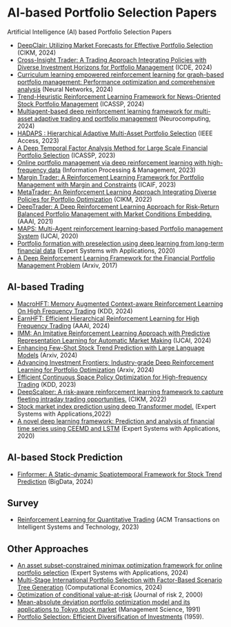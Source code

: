 # AI-based Portfolio Selection Papers
Artificial Intelligence (AI) based Portfolio Selection Papers

* [DeepClair: Utilizing Market Forecasts for Effective Portfolio Selection](https://arxiv.org/abs/2407.13427) (CIKM, 2024)
* [Cross-Insight Trader: A Trading Approach Integrating Policies with Diverse Investment Horizons for Portfolio Management](https://ieeexplore.ieee.org/abstract/document/10597980) (ICDE, 2024)
* [Curriculum learning empowered reinforcement learning for graph-based portfolio management: Performance optimization and comprehensive analysis](https://www.sciencedirect.com/science/article/pii/S0893608024004611) (Neural Networks, 2024)
* [Trend-Heuristic Reinforcement Learning Framework for News-Oriented Stock Portfolio Management](https://ieeexplore.ieee.org/abstract/document/10447993) (ICASSP, 2024)
* [Multiagent-based deep reinforcement learning framework for multi-asset adaptive trading and portfolio management](https://www.sciencedirect.com/science/article/pii/S092523122400571X) (Neurocomputing, 2024)
* [HADAPS : Hierarchical Adaptive Multi-Asset Portfolio Selection](https://ieeexplore.ieee.org/document/10149353) (IEEE Access, 2023)
* [A Deep Temporal Factor Analysis Method for Large Scale Financial Portfolio Selection](https://ieeexplore.ieee.org/abstract/document/10095847) (ICASSP, 2023)
* [Online portfolio management via deep reinforcement learning with high-frequency data](https://www.sciencedirect.com/science/article/pii/S030645732200348X) (Information Processing & Management, 2023)
* [Margin Trader: A Reinforcement Learning Framework for Portfolio Management with Margin and Constraints](https://dl.acm.org/doi/abs/10.1145/3604237.3626906) (ICAIF, 2023)
* [MetaTrader: An Reinforcement Learning Approach Integrating Diverse Policies for Portfolio Optimization](https://dl.acm.org/doi/abs/10.1145/3511808.3557363) (CIKM, 2022)
* [DeepTrader: A Deep Reinforcement Learning Approach for Risk-Return Balanced Portfolio Management with Market Conditions Embedding.](https://ojs.aaai.org/index.php/AAAI/article/view/16144) (AAAI, 2021)
* [MAPS: Multi-Agent reinforcement learning-based Portfolio management System](https://www.ijcai.org/proceedings/2020/623) (IJCAI, 2020)
* [Portfolio formation with preselection using deep learning from long-term financial data](https://www.sciencedirect.com/science/article/pii/S0957417419307596) (Expert Systems with Applications, 2020)
* [A Deep Reinforcement Learning Framework for the Financial Portfolio Management Problem](https://arxiv.org/abs/1706.10059) (Arxiv, 2017)

## AI-based Trading
* [MacroHFT: Memory Augmented Context-aware Reinforcement Learning On High Frequency Trading](https://arxiv.org/abs/2406.14537) (KDD, 2024)
* [EarnHFT: Efficient Hierarchical Reinforcement Learning for High Frequency Trading](https://ojs.aaai.org/index.php/AAAI/article/view/29384) (AAAI, 2024)
* [IMM: An Imitative Reinforcement Learning Approach with Predictive Representation Learning for Automatic Market Making](https://www.ijcai.org/proceedings/2024/663) (IJCAI, 2024)
* [Enhancing Few-Shot Stock Trend Prediction with Large Language Models](https://arxiv.org/abs/2407.09003) (Arxiv, 2024)
* [Advancing Investment Frontiers: Industry-grade Deep Reinforcement Learning for Portfolio Optimization](https://arxiv.org/abs/2403.07916) (Arxiv, 2024)
* [Efficient Continuous Space Policy Optimization for High-frequency Trading](https://dl.acm.org/doi/abs/10.1145/3580305.3599813) (KDD, 2023)
* [DeepScalper: A risk-aware reinforcement learning framework to capture fleeting intraday trading opportunities.](https://dl.acm.org/doi/10.1145/3511808.3557283) (CIKM, 2022)
* [Stock market index prediction using deep Transformer model.](https://www.sciencedirect.com/science/article/pii/S0957417422013100) (Expert Systems with Applications,2022)
* [A novel deep learning framework: Prediction and analysis of financial time series using CEEMD and LSTM](https://www.sciencedirect.com/science/article/pii/S0957417420304334) (Expert Systems with Applications, 2020)

## AI-based Stock Prediction
* [Finformer: A Static-dynamic Spatiotemporal Framework for Stock Trend Prediction](https://ieeexplore.ieee.org/abstract/document/10386751) (BigData, 2024)

## Survey
* [Reinforcement Learning for Quantitative Trading](https://dl.acm.org/doi/full/10.1145/3582560) (ACM Transactions on Intelligent Systems and Technology, 2023)

## Other Approaches
* [An asset subset-constrained minimax optimization framework for online portfolio selection](https://www.sciencedirect.com/science/article/pii/S0957417424011655) (Expert Systems with Applications, 2024)
* [Multi-Stage International Portfolio Selection with Factor-Based Scenario Tree Generation](https://link.springer.com/article/10.1007/s10614-024-10699-x) (Computational Economics, 2024)
* [Optimization of conditional value-at-risk](https://www.ise.ufl.edu/uryasev/files/2011/11/CVaR1_JOR.pdf) (Journal of risk 2, 2000)
* [Mean-absolute deviation portfolio optimization model and its applications to Tokyo stock market](https://www.jstor.org/stable/2632458) (Management Science, 1991)
* [Portfolio Selection: Efficient Diversification of Investments](https://www.jstor.org/stable/j.ctt1bh4c8h) (1959).
